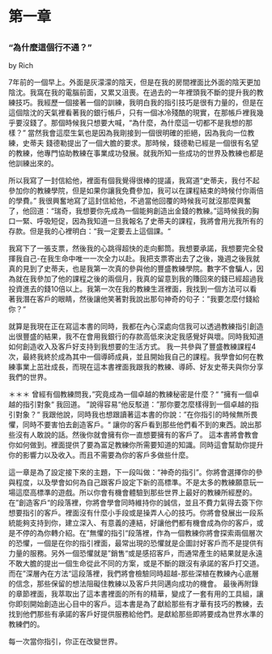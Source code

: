# 第一章

## 

### “為什麼這個行不通？” 

by Rich

7年前的一個早上。外面是灰濛濛的陰天，但是在我的房間裡面比外面的陰天更加陰沈。我窩在我的電腦前面，又累又沮喪。在過去的一年裡頭我不斷的提升我的教練技巧。我經歷一個接著一個的訓練，我明白我的指引技巧是很有力量的，但是在這個陰沈的天氣裡看著我的銀行帳戶，只有一個冰冷殘酷的現實，在那帳戶裡我幾乎要沒錢了。那個時候我只想要大喊，“為什麼，為什麼這一切都不是我想的那樣？” 當然我會這麼生氣也是因為我剛接到一個很明確的拒絕，因為我向一位教練，史蒂夫 錢德勒提出了一個大膽的要求。那時候，錢德勒已經是一個很有名望的教練，他專門協助教練在事業成功發展。就我所知一些成功的世界及教練也都是他訓練出來的。

所以我寫了一封信給他，裡面有個我覺得很棒的提議，我寫道“史蒂夫，我付不起參加你的教練學院，但是如果你讓我免費參加，我可以在課程結束的時候付你兩倍的學費。” 我很興奮地寫了這封信給他，不過當他回覆的時候我可就沒那麼興奮了，他回道：“瑞奇，我想要你先成為一個能夠創造出金錢的教練。”這時候我的胸口一緊、呼吸短促，因為我知道一旦我報名了史蒂夫的課程，我將會用光我所有的存款。但是我的心裡明白：“我一定要去上這個課。“

我寫下了一張支票，然後我的心跳得超快的走向郵筒。我想要承諾，我想要完全發揮我自己-在我生命中唯一一次全力以赴。我把支票寄出去了之後，幾週之後我就真的見到了史蒂夫，也是我第一次真的參與他的豐盛教練學院。數字不會騙人，因為就在我參加了他的課程之後的兩個月，我真的留意到我的賺回來的錢已經超過我投資進去的錢10倍以上。我第一次在我的教練生涯裡面，我找到一個方法可以看著我潛在客戶的眼睛，然後讓他笑著對我說出那句神奇的句子：”我要怎麼付錢給你？“

就算是我現在正在寫這本書的同時，我都在內心深處向信我可以透過教練指引創造出很豐盛的結果，我不在會用我銀行的存款高低來決定我感覺好與壞。同時我知道如何創造收入及客戶好支持到我想要的生活方式。 我一共參與了豐盛教練課程4次，最終我終於成為其中一個導師成員，並且開始我自己的課程。我學會如何在教練事業上茁壯成長，而現在這本書裡面我跟我的教練、導師、好友史蒂夫與你分享我們的世界。

＊＊＊ 曾經有個教練問我，”究竟成為一個卓越的教練秘密是什麼？“ ”擁有一個卓越的指引對象“ 我回道。 ”說得容易“他反駁道：”那你要怎麼樣得到一個卓越的指引對象？“ 我跟他說，同時我也想跟讀著這本書的你說：”在你指引的時候無所畏懼，同時不要害怕去創造客戶。“ 讓你的客戶看到那些他們看不到的東西。說出那些沒有人敢說的話。然後你就會擁有你一直想要擁有的客戶了。 這本書將會教會你如何做到。裡面提供了要為富足教練你所需要知道的知識。同時這會幫助你提升你的影響力以及收入。而且不需要為你的客戶多做些什麼。

這一章是為了設定接下來的主題，下一段叫做：“神奇的指引”。你將會選擇你的參與程度，以及學會如何為自己跟客戶設定下新的高標準。不是太多的教練願意玩一場這麼高標準的遊戲。所以你會有機會體驗到那些世界上最好的教練所經歷的。在”創造客戶“的段落裡，你將會學會同時維持你的誠信，並且不費力氣得去簽下你想要指引的客戶。裡面沒有什麼小手段或是操弄人心的技巧。你將會發展出一段系統能夠支持到你，建立深入、有意義的連結，好讓他們都有機會成為你的客戶，或是不停的為你轉介紹。在”無懼的指引“段落裡，作為一個教練你將會探索兩個層次的恐懼，一個是在你的指引裡面，最常出現的恐懼就是企圖討好客戶而不是提供有力量的服務。另外一個恐懼就是”銷售“或是感招客戶，而通常產生的結果就是永遠不敢大膽的提出一個生命從此不同的方案，或是不斷的跟沒有承諾的客戶打交道。 而在”深層內在方法“這段落裡，我們將會檢驗同時超越-那些深植在教練內心底層的信念，那些保留的想法阻礙住教練以及客戶共同邁向成功的機會。 最後再附錄的章節裡面，我萃取出了這本書裡面的所有的精華，變成了一套有用的工具組，讓你即刻開始創造出心目中的客戶。這本書是為了獻給那些有才華有技巧的教練，去找到他們那些有承諾的客戶好提供服務給他們。是獻給那些即將要成為世界水準的教練們的。

每一次當你指引，你正在改變世界。

